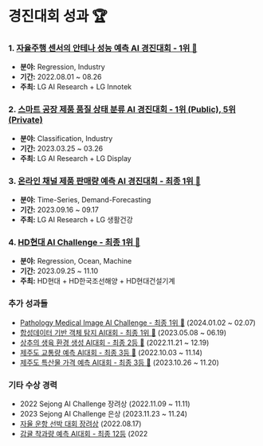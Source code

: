 
# 경진대회 성과 🏆

### 1. [자율주행 센서의 안테나 성능 예측 AI 경진대회 - 1위 🥇](https://github.com/jjuhyeok/LG-AI_Radar)
- **분야:** Regression, Industry
- **기간:** 2022.08.01 ~ 08.26
- **주최:** LG AI Research + LG Innotek

### 2. [스마트 공장 제품 품질 상태 분류 AI 경진대회 - 1위 (Public), 5위 (Private)](https://github.com/jjuhyeok/LG-Smart_Factory_3)
- **분야:** Classification, Industry
- **기간:** 2023.03.25 ~ 03.26
- **주최:** LG AI Research + LG Display

### 3. [온라인 채널 제품 판매량 예측 AI 경진대회 - 최종 1위 🥇](https://github.com/jjuhyeok/LG-Demand_Forecasting)
- **분야:** Time-Series, Demand-Forecasting
- **기간:** 2023.09.16 ~ 09.17
- **주최:** LG AI Research + LG 생활건강

### 4. [HD현대 AI Challenge - 최종 1위 🥇](https://github.com/jjuhyeok/HD-AI_CHALLENGE_FINAL)
- **분야:** Regression, Ocean, Machine
- **기간:** 2023.09.25 ~ 11.10
- **주최:** HD현대 + HD한국조선해양 + HD현대건설기계

### 추가 성과들

- [Pathology Medical Image AI Challenge - 최종 1위 🥇](https://github.com/jjuhyeok/SNUH-Pathology_Medical_Image_AI_Challenge) (2024.01.02 ~ 02.07)
- [합성데이터 기반 객체 탐지 AI대회 - 최종 1위 🥇](https://github.com/jjuhyeok/Visol-Synthetic_Image_Object_Detection/tree/main) (2023.05.08 ~ 06.19)
- [상추의 생육 환경 생성 AI대회 - 최종 2등 🥈](https://github.com/jjuhyeok/KIST_Lettuce-Growth-Environment-Prediction) (2022.11.21 ~ 12.19)
- [제주도 교통량 예측 AI대회 - 최종 3등 🥉](https://github.com/jjuhyeok/DACON_Jeju_Island_Traffic_Jam_Prediction) (2022.10.03 ~ 11.14)
- [제주도 특산물 가격 예측 AI대회 - 최종 3등 🥉](https://github.com/jjuhyeok/JEJU-Jeju_Island_specialty_price_forecasting) (2023.10.26 ~ 11.20)

### 기타 수상 경력

- 2022 Sejong AI Challenge 장려상 (2022.11.09 ~ 11.11)
- 2023 Sejong AI Challenge 은상 (2023.11.23 ~ 11.24)
- [자율 운항 선박 대회 장려상](http://imc.sejong.ac.kr/bbs_shop/read.htm?me_popup=&auto_frame=&cate_sub_idx=0&search_first_subject=&list_mode=board&board_code=news&search_key=&key=&page=&idx=179879) (2022.08.17)
- [감귤 착과량 예측 AI대회 - 최종 12등](https://github.com/jjuhyeok/DACON_Citrus) (2022
